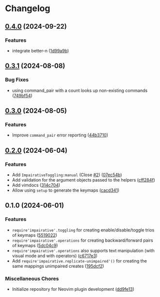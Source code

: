 # Changelog

## [0.4.0](https://github.com/idanarye/nvim-impairative/compare/v0.3.1...v0.4.0) (2024-09-22)


### Features

* integrate better-n ([1d99a9b](https://github.com/idanarye/nvim-impairative/commit/1d99a9be7dae7ecf1f0a14cacb70e01c6fc9961a))

## [0.3.1](https://github.com/idanarye/nvim-impairative/compare/v0.3.0...v0.3.1) (2024-08-08)


### Bug Fixes

* using command_pair with a count looks up non-existing commands ([749bf54](https://github.com/idanarye/nvim-impairative/commit/749bf54ae5f8e987a2f773bd5b4b27cb251a1eca))

## [0.3.0](https://github.com/idanarye/nvim-impairative/compare/v0.2.0...v0.3.0) (2024-08-05)


### Features

* Improve `command_pair` error reporting ([44b3710](https://github.com/idanarye/nvim-impairative/commit/44b3710513b0b3f106ca639b47031182dff6d629))

## [0.2.0](https://github.com/idanarye/nvim-impairative/compare/v0.1.0...v0.2.0) (2024-06-04)


### Features

* Add `ImpairativeToggling:manual` (Close [#2](https://github.com/idanarye/nvim-impairative/issues/2)) ([07ec54b](https://github.com/idanarye/nvim-impairative/commit/07ec54bc37895114ed463bb4004d7f960b0360a4))
* Add validation for the argument objects passed to the helpers ([cff284f](https://github.com/idanarye/nvim-impairative/commit/cff284f8223b98000dc1e20939385910596a1404))
* Add vimdocs ([314c704](https://github.com/idanarye/nvim-impairative/commit/314c7045faf7c804ef7564d7c5b5c04d8b29b1e5))
* Allow using `setup` to generate the keymaps ([cacd341](https://github.com/idanarye/nvim-impairative/commit/cacd341857d67ddab0bf8199bfd1e81cf8bd5952))

## 0.1.0 (2024-06-01)


### Features

* `require'impairative'.toggling` for creating enable/disable/toggle trios of keymaps ([5519022](https://github.com/idanarye/nvim-impairative/commit/551902281320e47b40aab43f0772bc2659d9b102))
* `require'impairative'.operations` for creating backward/forward pairs of keymaps ([5dc04c9](https://github.com/idanarye/nvim-impairative/commit/5dc04c92a2a63923efa036a83a9b9b290dcce11f))
* `require'impairative'.operations` also supports text manipulation (with visual mode and with operators) ([c6717e3](https://github.com/idanarye/nvim-impairative/commit/c6717e3c48a79b8d18291503c430f3404a2f4523))
* Add `require'impairative.replicate-unimpaired'()` for creating the same mappings unimpaired creates ([195dcf2](https://github.com/idanarye/nvim-impairative/commit/195dcf26ed63b65b28793abd1bbc0d717f94ce3d))


### Miscellaneous Chores

* Initialize repository for Neovim plugin development ([dd9fe13](https://github.com/idanarye/nvim-impairative/commit/dd9fe13c8dbf2990f769acfaa2e8f3a31ab7580a))
